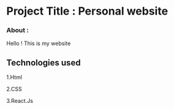 
# Project Title : Personal website

### About  :
Hello ! This is my website  


## Technologies used
1.Html

2.CSS

3.React.Js
